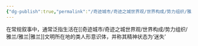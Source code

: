 ```yaml
---
{"dg-publish":true,"permalink":"/奇迹城市/奇迹之城世界观/世界构成/势力组织/雅兰/雅兰迷失者/","dgPassFrontmatter":true}
---
```


在常规叙事中，通常泛指生活在[[奇迹城市/奇迹之城世界观/世界构成/势力组织/雅兰/雅兰\|雅兰]]文明所在地的类人形意识体，并称其精神状态为‘迷失’